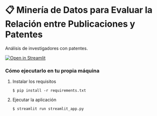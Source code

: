 # 📋 Minería de Datos para Evaluar la Relación entre Publicaciones y Patentes

Análisis de investigadores con patentes.

[![Open in Streamlit](https://static.streamlit.io/badges/streamlit_badge_black_white.svg)](https://snii-app-9q5qqipoxll.streamlit.app/)

### Cómo ejecutarlo en tu propia máquina

1. Instalar los requisitos

   ```
   $ pip install -r requirements.txt
   ```

2. Ejecutar la aplicación

   ```
   $ streamlit run streamlit_app.py
   ```

